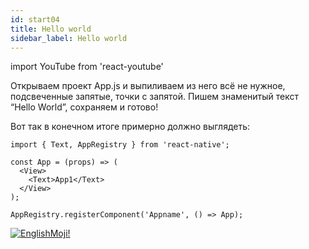 ```yaml
---
id: start04
title: Hello world
sidebar_label: Hello world
---
```


import YouTube from 'react-youtube'

Открываем проект App.js и выпиливаем из него всё не нужное, подсвеченные запятые, точки с запятой. Пишем знаменитый текст “Hello World”, сохраняем и готово!

<YouTube videoId='has8w-mzVSM' />

Вот так в конечном итоге примерно должно выглядеть:

```SnackPlayer
import { Text, AppRegistry } from 'react-native';

const App = (props) => (
  <View>
    <Text>App1</Text>
  </View>
);

AppRegistry.registerComponent('Appname', () => App);
```

[![EnglishMoji!](/img/logo/NeuroCoder.png)](https://vk.com/neurocoder)
